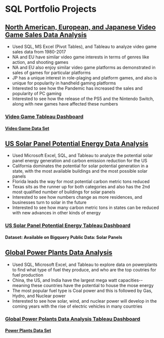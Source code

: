 # SQL Portfolio Projects 

## [North American, European, and Japanese Video Game Sales Data Analysis](https://github.com/kykashi/Portfolio-Projects/blob/main/Video_Game_Sales)
- Used SQL, MS Excel (Pivot Tables), and Tableau to analyze video game sales data from 1980-2017
- NA and EU have similar video game interests in terms of genres like action, and shooting games 
- NA and EU also enjoy similar video game platforms as demonstrated in sales of games for particular platforms
- JP has a unique interest in role-plaging and platform games, and also is unique for popularity in handheld gaming platforms
- Interested to see how the Pandemic has increased the sales and popularity of PC gaming
- Interested to see how the release of the PS5 and the Nintendo Switch, along with new games have affected these numbers
### [Video Game Tableau Dashboard](https://public.tableau.com/app/profile/kyle2216/viz/NorthAmericaEuropeandJapaneseVideoGameSales/Dashboard1)
#### [Video Game Data Set](https://www.kaggle.com/datasets/ibriiee/video-games-sales-dataset-2022-updated-extra-feat)

## [US Solar Panel Potential Energy Data Analysis](https://github.com/kykashi/Portfolio-Projects/blob/main/SolarPanelPotential_SQL)
- Used Microsoft Excel, SQL, and Tableau to analyze the potential solar panel energy generation and carbon emission reduction for the US
- California dominates the potential for solar potential generation in a state, with the most available buildings and the most possible solar panels
- Florida leads the way for most potential carbon metric tons reduced
- Texas sits as the runner up for both categories and also has the 2nd most qualified number of buildings for solar panels
- Interested to see how numbers change as more residences, and businesses turn to solar in the future
- Interested to see how many carbon metric tons in states can be reduced with new advances in other kinds of energy
### [US Solar Panel Potential Energy Tableau Dashboard](https://public.tableau.com/app/profile/kyle2216/viz/USSolarPanelPotentialDashboard/Dashboard1)
#### Dataset: Available on Bigquery Public Data: Solar Panels

## [Global Power Plants Data Analysis](https://github.com/kykashi/Portfolio-Projects/blob/main/Global%20Power%20Plants%20SQL)
- Used SQL, Microsoft Excel, and Tableau to explore data on powerplants to find what type of fuel they produce, and who are the top coutries for fuel production
- China, the US, and India have the largest mega watt capacities--meaning these countries have the potential to house the mose energy
- The most popular fuel type is Coal power and this is followed by Gas, Hydro, and Nuclear power
- Interested to see how solar, wind, and nuclear power will develop in the coming years with the rise of electric vehicles in many countries
### [Global Power Polants Data Analysis Tableau Dashboard](https://public.tableau.com/app/profile/kyle2216/viz/GlobalPowerPlants_16790001644500/Dashboard1)
#### [Power Plants Data Set](https://www.kaggle.com/datasets/ramjasmaurya/global-powerplants)
